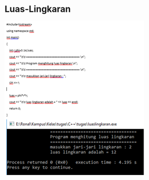 # Luas-Lingkaran


![img](https://github.com/ernico27/Luas-Lingkaran/blob/master/luas%20lingkaran%201.png?raw=true)
